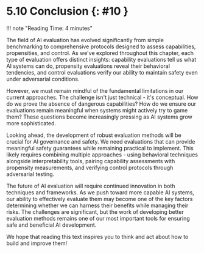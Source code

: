 # 5.10 Conclusion {: #10 }
!!! note "Reading Time: 4 minutes" 

The field of AI evaluation has evolved significantly from simple benchmarking to comprehensive protocols designed to assess capabilities, propensities, and control. As we've explored throughout this chapter, each type of evaluation offers distinct insights: capability evaluations tell us what AI systems can do, propensity evaluations reveal their behavioral tendencies, and control evaluations verify our ability to maintain safety even under adversarial conditions.

However, we must remain mindful of the fundamental limitations in our current approaches. The challenge isn't just technical - it's conceptual. How do we prove the absence of dangerous capabilities? How do we ensure our evaluations remain meaningful when systems might actively try to game them? These questions become increasingly pressing as AI systems grow more sophisticated.

Looking ahead, the development of robust evaluation methods will be crucial for AI governance and safety. We need evaluations that can provide meaningful safety guarantees while remaining practical to implement. This likely requires combining multiple approaches - using behavioral techniques alongside interpretability tools, pairing capability assessments with propensity measurements, and verifying control protocols through adversarial testing.

The future of AI evaluation will require continued innovation in both techniques and frameworks. As we push toward more capable AI systems, our ability to effectively evaluate them may become one of the key factors determining whether we can harness their benefits while managing their risks. The challenges are significant, but the work of developing better evaluation methods remains one of our most important tools for ensuring safe and beneficial AI development.

We hope that reading this text inspires you to think and act about how to build and improve them!

<!--

Corrigbility

Resistance to misuse (Safeguard efficacy)

Sycopahncy/Hallucination

-->

<!--

Overview (To Add)

(Guo et al., 2023, [[2310.19736] Evaluating Large Language Models: A Comprehensive Survey](https://arxiv.org/abs/2310.19736))

(Anwar et al., 2024, [[2404.09932] Foundational Challenges in Assuring Alignment and Safety of Large Language Models](https://arxiv.org/abs/2404.09932))

[GELU, MMLU, & X-Risk Defense in Depth, with the Great Dan Hendrycks](https://www.cognitiverevolution.ai/gelu-mmlu-x-risk-defense-in-depth-with-the-great-dan-hendrycks/)

Hendrycks, 2024, [Devising ML Metrics | CAIS](https://www.safe.ai/blog/devising-ml-metrics)

[[2410.13787] Looking Inward: Language Models Can Learn About Themselves by Introspection](https://arxiv.org/abs/2410.13787)

[[2403.13793] Evaluating Frontier Models for Dangerous Capabilities](https://arxiv.org/abs/2403.13793)

Note: There is stuff like self proliferation or like knowledge gaps and stuff that probably should be mentioned somewhere

-->

<!--

Benchmarks (To Add)

(Paul et al., 2024, [[2406.12655] Benchmarks and Metrics for Evaluations of Code Generation: A Critical Review](https://arxiv.org/abs/2406.12655))

[How Predictable Is Language Model Benchmark Performance? | Epoch AI](https://epoch.ai/blog/how-predictable-is-language-model-benchmark-performance)

Barrass, 2024, [The WMDP Benchmark: Measuring and Reducing Malicious Use With Unlearning | CAIS](https://www.safe.ai/blog/wmdp-benchmark)

SimpleBench

(Glazer, 2024, [[2411.04872] FrontierMath: A Benchmark for Evaluating Advanced Mathematical Reasoning in AI](https://arxiv.org/abs/2411.04872))

(Li et al., 2024, [[2403.03218] The WMDP Benchmark: Measuring and Reducing Malicious Use With Unlearning](https://arxiv.org/abs/2403.03218))

(Hendrycks et al., 2024, [Humanity's Last Exam](https://www.safe.ai/blog/humanitys-last-exam))

-->

<!--

Capability Evaluations

(Carlsmith, 2023, [[2311.08379] Scheming AIs: Will AIs fake alignment during training in order to get power?](https://arxiv.org/abs/2311.08379))

Autonomous Research, [Interviewing AI researchers on automation of AI R&D](https://epoch.ai/blog/interviewing-ai-researchers-on-automation-of-ai-rnd)

[Can AIs Generate Novel Research Ideas? with lead author Chenglei Si](https://www.cognitiverevolution.ai/can-ais-generate-novel-research-ideas-with-lead-author-chenglei-si/)

Persuasion

Manipulation

[[2309.15840] How to Catch an AI Liar: Lie Detection in Black-Box LLMs by Asking Unrelated Questions](http://arxiv.org/abs/2309.15840)

[Leading Indicators of AI Danger: Owain Evans on Situational Awareness, from The Inside View](https://www.cognitiverevolution.ai/leading-indicators-of-ai-danger-owain-evans-on-situational-awareness-from-the-inside-view/)

Red Teaming

[Red Teaming o1 Part 1/2–Automated Jailbreaking w/ Haize Labs' Leonard Tang, Aidan Ewart& Brian Huang](https://www.cognitiverevolution.ai/red-teaming-o1-part-1-2-automated-jailbreaking-w-haize-labs-leonard-tang-aidan-ewart-brian-huang/)

[Red Teaming o1 Part 2/2– Detecting Deception with Marius Hobbhahn of Apollo Research](https://www.cognitiverevolution.ai/red-teaming-o1-part-2-2-detecting-deception-with-marius-hobbhahn-of-apollo-research/)

Ideas:

[https://www.mlsafety.org/safebench/ideas#monitoring-ideas](https://www.mlsafety.org/safebench/ideas#monitoring-ideas) 

-->

<!--

Cybersecurity (To Add)

[Exploitable by Default: Vulnerabilities in GPT-4 APIs & Superhuman Go AIs with Adam Gleave of Far.ai](https://www.cognitiverevolution.ai/exploitable-by-default-vulnerabilities-in-gpt-4-apis-superhuman-go-ais-with-adam-gleave-of-far-ai/)

Newman, 2024, [Cybersecurity and AI: The Evolving Security Landscape | CAIS](https://www.safe.ai/blog/cybersecurity-and-ai-the-evolving-security-landscape) 

Note: More applicable in the risks chapter

Anthropic, 2024, [A new initiative for developing third-party model evaluations \ Anthropic](https://www.anthropic.com/news/a-new-initiative-for-developing-third-party-model-evaluations)

Note: doesnt actually have anything useful to add

[[2405.04760] Large Language Models for Cyber Security: A Systematic Literature Review](https://arxiv.org/abs/2405.04760)

Note: this paper is amazing as a reference, but largely focused on defense, and the stuff in there doesnt really apply to a safety evals paper, maybe if we talk about automated red teaming, i could use some of this stuff as like supporting evidence, or like potential ideas for how to do stuff.

-->

<!--

Propensity Evaluations (To Add)

Deception

[[2311.08379] Scheming AIs: Will AIs fake alignment during training in order to get power?](https://arxiv.org/abs/2311.08379)

[[2309.15840] How to Catch an AI Liar: Lie Detection in Black-Box LLMs by Asking Unrelated Questions](http://arxiv.org/abs/2309.15840)

-->

<!--

Control Evaluations  (To Add)

(Greenblatt et al., 2024, [Notes on control evaluations for safety cases](https://www.alignmentforum.org/s/PC3yJgdKvk8kzqZyA/p/3s8PtYbo7rCbho4Ev))

(Greenblatt et al., 2024, [Catching AIs red-handed](https://www.alignmentforum.org/s/PC3yJgdKvk8kzqZyA/p/i2nmBfCXnadeGmhzW))

(Leike, 2023, [Self-exfiltration is a key dangerous capability](https://aligned.substack.com/p/self-exfiltration))

(Shlegris, 2023, [The prototypical catastrophic AI action is getting root access to its datacenter](https://www.alignmentforum.org/posts/BAzCGCys4BkzGDCWR/the-prototypical-catastrophic-ai-action-is-getting-root))

-->

<!--

Internal Techniques (To Add)

(Paul et al., 2024, [[2402.13950] Making Reasoning Matter: Measuring and Improving Faithfulness of Chain-of-Thought Reasoning](https://arxiv.org/abs/2402.13950))

CoT might not represent internal representations, so we need better evals

-->

<!--

Evaluation Process (To Add)

Automation/Scaling

[https://epoch.ai/blog/challenges-in-predicting-ai-automation](https://epoch.ai/blog/challenges-in-predicting-ai-automation)

-->

<!--

Limitations (To Add)

(Casper et al., 2024, [[2401.14446] Black-Box Access is Insufficient for Rigorous AI Audits](https://arxiv.org/abs/2401.14446))

(Burden, 2024, [[2407.09221] Evaluating AI Evaluation: Perils and Prospects](https://arxiv.org/abs/2407.09221))

Lack of techniques that evaluate interpretability methods?

Lack of interpretability focused benchmarks?

-->

<!--

Abbreviations/Hover Definitions to add for website

METR

ARA ARA

Sandbagging

-->